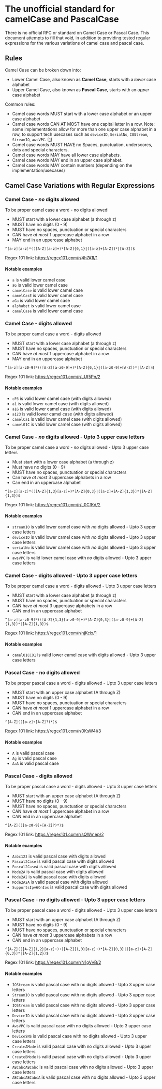 # The unofficial standard for camelCase and PascalCase

There is no official RFC or standard on Camel Case or Pascal Case. This document attempts to fill that void, in addition to providing tested regular expressions for the various variations of camel case and pascal case.

## Rules
Camel Case can be broken down into: 
* Lower Camel Case, also known as **Camel Case**, starts with a *lower* case alphabet
* Upper Camel Case, also known as **Pascal Case**, starts with an *upper* case alphabet 

Common rules:
* Camel case words MUST start with a lower case alphabet or an upper case alphabet
* Camel case words CAN AT MOST have one capital letter in a row. Note: some implementations allow for more than one upper case alphabet in a row, to support tech usecases such as ```deviceID```, ```SerialNo```, ```IOStream```, ```StreamIO```, ```awsVPC```. [[1](https://docs.microsoft.com/en-us/dotnet/standard/design-guidelines/capitalization-conventions)]
* Camel case words MUST HAVE no Spaces, punctuation, underscores, dots and special characters.
* Camel case words MAY have all lower case alphabets.
* Camel case words MAY end in an upper case alphabet.
* Camel case words MAY contain numbers (depending on the implementation/usecases)

## Camel Case Variations with Regular Expressions
### Camel Case - *no* digits allowed

To be proper camel case a word - no digits allowed
* MUST start with a lower case alphabet (a through z)
* MUST have no digits (0 - 9)
* MUST have no spaces, punctuation or special characters
* CAN have *at most* 1 uppercase alphabet in a row
* MAY end in an uppercase alphabet

```
^[a-z][a-z]*(([A-Z][a-z]+)*[A-Z]{0,1}|([a-z]+[A-Z])*|[A-Z])$
```
Regex 101 link: https://regex101.com/r/4h7A1I/1

#### Notable examples
* ```a``` is valid lower camel case
* ```aG``` is valid lower camel case
* ```camelCase``` is valid lower camel case
* ```camelCasE``` is valid lower camel case 
* ```aGa``` is valid lower camel case
* ```alphabet``` is valid lower camel case
* ```camelCase``` is valid lower camel case

### Camel Case - digits allowed

To be proper camel case a word - digits allowed
* MUST start with a lower case alphabet (a through z)
* MUST have no spaces, punctuation or special characters
* CAN have *at most* 1 uppercase alphabet in a row
* MAY end in an uppercase alphabet

```
^[a-z][a-z0-9]*(([A-Z][a-z0-9]+)*[A-Z]{0,1}|([a-z0-9]+[A-Z])*|[A-Z])$
```
Regex 101 link: https://regex101.com/r/LUf5Pn/2

#### Notable examples
* ```cP3``` is valid lower camel case (with digits allowed)
* ```a1``` is valid lower camel case (with digits allowed)
* ```a1G``` is valid lower camel case (with digits allowed)
* ```a123``` is valid lower camel case (with digits allowed)
* ```camelCa1``` is valid lower camel case (with digits allowed)
* ```camel01C``` is valid lower camel case (with digits allowed)

### Camel Case - *no* digits allowed - Upto 3 upper case letters

To be proper camel case a word - *no* digits allowed - Upto 3 upper case letters
* Must start with a lower case alphabet (a through z)
* Must have no digits (0 - 9)
* MUST have no spaces, punctuation or special characters
* Can have *at most* 3 uppercase alphabets in a row
* Can end in an uppercase alphabet

```
^[a-z][a-z]*(([A-Z]{1,3}[a-z]+)*[A-Z]{0,3}|([a-z]+[A-Z]{1,3})*|[A-Z]{1,3})$
```
Regex 101 link: https://regex101.com/r/L0CfKd/2

#### Notable examples
* ```streamIO``` is valid lower camel case with *no* digits allowed - Upto 3 upper case letters
* ```deviceID``` is valid lower camel case with *no* digits allowed - Upto 3 upper case letters
* ```serialNo``` is valid lower camel case with *no* digits allowed - Upto 3 upper case letters
* ```awsVPC``` is valid lower camel case with *no* digits allowed - Upto 3 upper case letters

### Camel Case - digits allowed - Upto 3 upper case letters

To be proper camel case a word - digits allowed - Upto 3 upper case letters
* MUST start with a lower case alphabet (a through z)
* MUST have no spaces, punctuation or special characters
* CAN have *at most* 3 uppercase alphabets in a row
* CAN end in an uppercase alphabet

```
^[a-z][a-z0-9]*(([A-Z]{1,3}[a-z0-9]+)*[A-Z]{0,3}|([a-z0-9]+[A-Z]{1,3})*|[A-Z]{1,3})$
```

Regex 101 link: https://regex101.com/r/njKcix/1

#### Notable examples
* ```camel01CC01``` is valid lower camel case with digits allowed - Upto 3 upper case letters

### Pascal Case - no digits allowed

To be proper pascal case a word - digits allowed - Upto 3 upper case letters
* MUST start with an upper case alphabet (A through Z)
* MUST have no digits (0 - 9)
* MUST have no spaces, punctuation or special characters
* CAN have *at most* 1 uppercase alphabet in a row
* CAN end in an uppercase alphabet

```
^[A-Z](([a-z]+[A-Z]?)*)$
```
Regex 101 link: https://regex101.com/r/0KsW4i/3

#### Notable examples
* ```A``` is valid pascal case
* ```Ag``` is valid pascal case
* ```AaA``` is valid pascal case

### Pascal Case - digits allowed

To be proper pascal case a word - digits allowed - Upto 3 upper case letters
* MUST start with an upper case alphabet (A through Z)
* MUST have no digits (0 - 9)
* MUST have no spaces, punctuation or special characters
* CAN have *at most* 1 uppercase alphabet in a row
* CAN end in an uppercase alphabet

```
^[A-Z](([a-z0-9]+[A-Z]?)*)$
```
Regex 101 link: https://regex101.com/r/sQWmep/2

#### Notable examples
* ```Aabc123``` is valid pascal case with digits allowed
* ```Pascal2Case``` is valid pascal case with digits allowed
* ```Pascal2CaseA``` is valid pascal case with digits allowed
* ```Mode2A``` is valid pascal case with digits allowed
* ```Mode2A2``` is valid pascal case with digits allowed
* ```Mode2A2A``` is valid pascal case with digits allowed
* ```SupportsIpv6OnIos``` is valid pascal case with digits allowed

### Pascal Case - no digits allowed - Upto 3 upper case letters

To be proper pascal case a word - digits allowed - Upto 3 upper case letters
* MUST start with an upper case alphabet (A through Z)
* MUST have no digits (0 - 9)
* MUST have no spaces, punctuation or special characters
* CAN have *at most* 3 uppercase alphabets in a row
* CAN end in an uppercase alphabet

```
^[A-Z](([A-Z]{1,2}[a-z]+)+([A-Z]{1,3}[a-z]+)*[A-Z]{0,3}|([a-z]+[A-Z]{0,3})*|[A-Z]{1,2})$
```
Regex 101 link: https://regex101.com/r/N1gVvB/2

#### Notable examples
* ```IOStream``` is valid pascal case with no digits allowed - Upto 3 upper case letters
* ```StreamIO``` is valid pascal case with no digits allowed - Upto 3 upper case letters
* ```IOStream``` is valid pascal case with no digits allowed - Upto 3 upper case letters
* ```DeviceID``` is valid pascal case with no digits allowed - Upto 3 upper case letters
* ```AwsVPC``` is valid pascal case with no digits allowed - Upto 3 upper case letters
* ```DeviceSNS``` is valid pascal case with no digits allowed - Upto 3 upper case letters
* ```CreateAMode``` is valid pascal case with no digits allowed - Upto 3 upper case letters
* ```CreateBMode``` is valid pascal case with no digits allowed - Upto 3 upper case letters
* ```ABCabcABCabc``` is valid pascal case with no digits allowed - Upto 3 upper case letters
* ```ABCabcABCabcA``` is valid pascal case with no digits allowed - Upto 3 upper case letters
